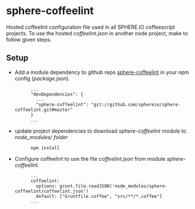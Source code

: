 sphere-coffeelint
=================

Hosted coffeelint configuration file used in all SPHERE.IO coffeescript projects. To use the hosted *coffeelint.json* in another node project, make to follow given steps.

## Setup

* Add a module dependency to github repo [sphere-coffeelint](https://github.com/sphereio/sphere-coffeelint) in your npm config (*package.json*).

            ...
            "devDependencies": {
              ...
              "sphere-coffeelint": "git://github.com/sphereio/sphere-coffeelint.git#master"
            }
            ...

* update project dependencies to download *sphere-coffeelint* module to *node_modules/ folder*

            npm install

* Configure coffeelint to use the file *coffeelint.json* from module *sphere-coffeelint*.

            ...
            coffeelint:
              options: grunt.file.readJSON('node_modules/sphere-coffeelint/coffeelint.json')
              default: ["Gruntfile.coffee", "src/**/*.coffee"]
            ...
